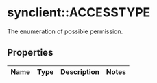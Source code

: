 # synclient::ACCESSTYPE

The enumeration of possible permission.
## Properties
Name | Type | Description | Notes
------------ | ------------- | ------------- | -------------



